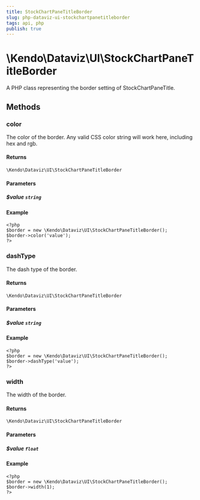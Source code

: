 ```yaml
---
title: StockChartPaneTitleBorder
slug: php-dataviz-ui-stockchartpanetitleborder
tags: api, php
publish: true
---
```


# \Kendo\Dataviz\UI\StockChartPaneTitleBorder

A PHP class representing the border setting of StockChartPaneTitle.


## Methods

### color
The color of the border. Any valid CSS color string will work here, including
hex and rgb.

#### Returns
`\Kendo\Dataviz\UI\StockChartPaneTitleBorder`

#### Parameters

##### $value `string`



#### Example 
    <?php
    $border = new \Kendo\Dataviz\UI\StockChartPaneTitleBorder();
    $border->color('value');
    ?>

### dashType
The dash type of the border.

#### Returns
`\Kendo\Dataviz\UI\StockChartPaneTitleBorder`

#### Parameters

##### $value `string`



#### Example 
    <?php
    $border = new \Kendo\Dataviz\UI\StockChartPaneTitleBorder();
    $border->dashType('value');
    ?>

### width
The width of the border.

#### Returns
`\Kendo\Dataviz\UI\StockChartPaneTitleBorder`

#### Parameters

##### $value `float`



#### Example 
    <?php
    $border = new \Kendo\Dataviz\UI\StockChartPaneTitleBorder();
    $border->width(1);
    ?>

